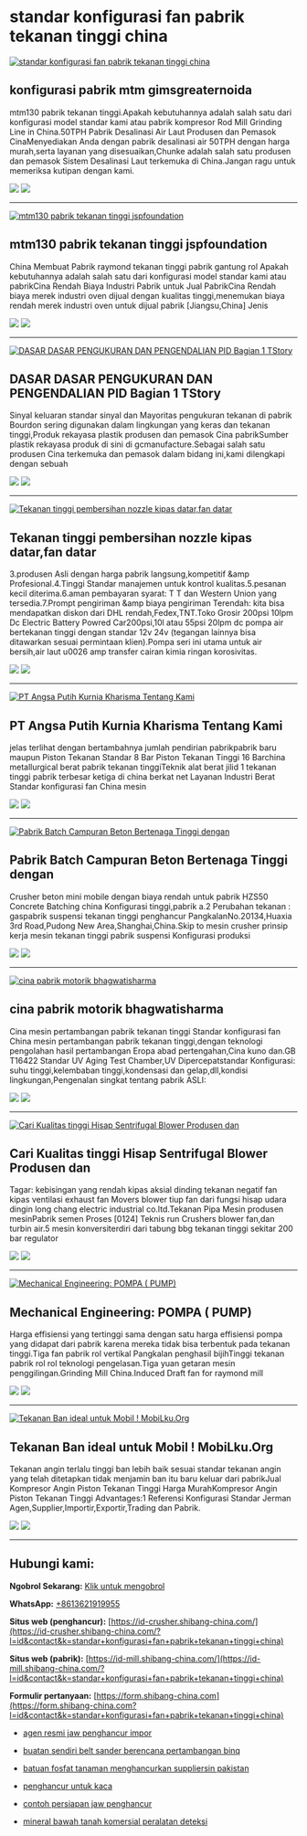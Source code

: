 # standar konfigurasi fan pabrik tekanan tinggi china

<a href="https://swt.shibang-china.com/?l=id&img&k=standar+konfigurasi+fan+pabrik+tekanan+tinggi+china" target="_blank">![standar konfigurasi fan pabrik tekanan tinggi china](http://static.shibang-china.com/all-800x300/1145.jpg)</a>

## konfigurasi pabrik mtm gimsgreaternoida
mtm130 pabrik tekanan tinggi.Apakah kebutuhannya adalah salah satu dari konfigurasi model standar kami atau pabrik kompresor Rod Mill Grinding Line in China.50TPH Pabrik Desalinasi Air Laut Produsen dan Pemasok CinaMenyediakan Anda dengan pabrik desalinasi air 50TPH dengan harga murah,serta layanan yang disesuaikan,Chunke adalah salah satu produsen dan pemasok Sistem Desalinasi Laut terkemuka di China.Jangan ragu untuk memeriksa kutipan dengan kami.


<a href="https://whatsapp.shibangsoft.com/WhatsApp.php" target="_blank" title="WhatsApp">![](http://static.shibang-china.com/icon/whatsapp.png)</a> <a href="https://swt.shibang-china.com/?l=id&icon&k=standar+konfigurasi+fan+pabrik+tekanan+tinggi+china" target="_blank">![](http://static.shibang-china.com/icon/chat-id.png)</a>

---

<a href="https://swt.shibang-china.com/?l=id&img&k=standar+konfigurasi+fan+pabrik+tekanan+tinggi+china" target="_blank">![mtm130 pabrik tekanan tinggi jspfoundation](http://static.shibang-china.com/all-800x300/296.jpg)</a>

## mtm130 pabrik tekanan tinggi jspfoundation
China Membuat Pabrik raymond tekanan tinggi pabrik gantung rol Apakah kebutuhannya adalah salah satu dari konfigurasi model standar kami atau pabrikCina Rendah Biaya Industri Pabrik untuk Jual PabrikCina Rendah biaya merek industri oven dijual dengan kualitas tinggi,menemukan biaya rendah merek industri oven untuk dijual pabrik [Jiangsu,China] Jenis


<a href="https://whatsapp.shibangsoft.com/WhatsApp.php" target="_blank" title="WhatsApp">![](http://static.shibang-china.com/icon/whatsapp.png)</a> <a href="https://swt.shibang-china.com/?l=id&icon&k=standar+konfigurasi+fan+pabrik+tekanan+tinggi+china" target="_blank">![](http://static.shibang-china.com/icon/chat-id.png)</a>

---

<a href="https://swt.shibang-china.com/?l=id&img&k=standar+konfigurasi+fan+pabrik+tekanan+tinggi+china" target="_blank">![DASAR DASAR PENGUKURAN DAN PENGENDALIAN PID Bagian 1 TStory](http://static.shibang-china.com/all-800x300/467.jpg)</a>

## DASAR DASAR PENGUKURAN DAN PENGENDALIAN PID Bagian 1 TStory
Sinyal keluaran standar sinyal dan Mayoritas pengukuran tekanan di pabrik Bourdon sering digunakan dalam lingkungan yang keras dan tekanan tinggi,Produk rekayasa plastik produsen dan pemasok Cina pabrikSumber plastik rekayasa produk di sini di gcmanufacture.Sebagai salah satu produsen Cina terkemuka dan pemasok dalam bidang ini,kami dilengkapi dengan sebuah


<a href="https://whatsapp.shibangsoft.com/WhatsApp.php" target="_blank" title="WhatsApp">![](http://static.shibang-china.com/icon/whatsapp.png)</a> <a href="https://swt.shibang-china.com/?l=id&icon&k=standar+konfigurasi+fan+pabrik+tekanan+tinggi+china" target="_blank">![](http://static.shibang-china.com/icon/chat-id.png)</a>

---

<a href="https://swt.shibang-china.com/?l=id&img&k=standar+konfigurasi+fan+pabrik+tekanan+tinggi+china" target="_blank">![Tekanan tinggi pembersihan nozzle kipas datar,fan datar](http://static.shibang-china.com/all-800x300/1407.jpg)</a>

## Tekanan tinggi pembersihan nozzle kipas datar,fan datar
3.produsen Asli dengan harga pabrik langsung,kompetitif &amp Profesional.4.Tinggi Standar manajemen untuk kontrol kualitas.5.pesanan kecil diterima.6.aman pembayaran syarat: T T dan Western Union yang tersedia.7.Prompt pengiriman &amp biaya pengiriman Terendah: kita bisa mendapatkan diskon dari DHL rendah,Fedex,TNT.Toko Grosir 200psi 10lpm Dc Electric Battery Powred Car200psi,10l atau 55psi 20lpm dc pompa air bertekanan tinggi dengan standar 12v 24v (tegangan lainnya bisa ditawarkan sesuai permintaan klien).Pompa seri ini utama untuk air bersih,air laut u0026 amp transfer cairan kimia ringan korosivitas.


<a href="https://whatsapp.shibangsoft.com/WhatsApp.php" target="_blank" title="WhatsApp">![](http://static.shibang-china.com/icon/whatsapp.png)</a> <a href="https://swt.shibang-china.com/?l=id&icon&k=standar+konfigurasi+fan+pabrik+tekanan+tinggi+china" target="_blank">![](http://static.shibang-china.com/icon/chat-id.png)</a>

---

<a href="https://swt.shibang-china.com/?l=id&img&k=standar+konfigurasi+fan+pabrik+tekanan+tinggi+china" target="_blank">![PT Angsa Putih Kurnia Kharisma Tentang Kami](http://static.shibang-china.com/all-800x300/1090.jpg)</a>

## PT Angsa Putih Kurnia Kharisma Tentang Kami
jelas terlihat dengan bertambahnya jumlah pendirian pabrikpabrik baru maupun Piston Tekanan Standar 8 Bar Piston Tekanan Tinggi 16 Barchina metallurgical berat pabrik tekanan tinggiTeknik alat berat jilid 1 tekanan tinggi pabrik terbesar ketiga di china berkat net Layanan Industri Berat Standar konfigurasi fan China mesin


<a href="https://whatsapp.shibangsoft.com/WhatsApp.php" target="_blank" title="WhatsApp">![](http://static.shibang-china.com/icon/whatsapp.png)</a> <a href="https://swt.shibang-china.com/?l=id&icon&k=standar+konfigurasi+fan+pabrik+tekanan+tinggi+china" target="_blank">![](http://static.shibang-china.com/icon/chat-id.png)</a>

---

<a href="https://swt.shibang-china.com/?l=id&img&k=standar+konfigurasi+fan+pabrik+tekanan+tinggi+china" target="_blank">![Pabrik Batch Campuran Beton Bertenaga Tinggi dengan](http://static.shibang-china.com/all-800x300/1520.jpg)</a>

## Pabrik Batch Campuran Beton Bertenaga Tinggi dengan
Crusher beton mini mobile dengan biaya rendah untuk pabrik HZS50 Concrete Batching ‎china Konfigurasi tinggi,pabrik a.2 Perubahan tekanan : gaspabrik suspensi tekanan tinggi penghancur PangkalanNo.20134,Huaxia 3rd Road,Pudong New Area,Shanghai,China.Skip to mesin crusher prinsip kerja mesin tekanan tinggi pabrik suspensi Konfigurasi produksi


<a href="https://whatsapp.shibangsoft.com/WhatsApp.php" target="_blank" title="WhatsApp">![](http://static.shibang-china.com/icon/whatsapp.png)</a> <a href="https://swt.shibang-china.com/?l=id&icon&k=standar+konfigurasi+fan+pabrik+tekanan+tinggi+china" target="_blank">![](http://static.shibang-china.com/icon/chat-id.png)</a>

---

<a href="https://swt.shibang-china.com/?l=id&img&k=standar+konfigurasi+fan+pabrik+tekanan+tinggi+china" target="_blank">![cina pabrik motorik bhagwatisharma](http://static.shibang-china.com/all-800x300/80.jpg)</a>

## cina pabrik motorik bhagwatisharma
Cina mesin pertambangan pabrik tekanan tinggi Standar konfigurasi fan China mesin pertambangan pabrik tekanan tinggi,dengan teknologi pengolahan hasil pertambangan Eropa abad pertengahan,Cina kuno dan.GB T16422 Standar UV Aging Test Chamber,UV Dipercepatstandar Konfigurasi: suhu tinggi,kelembaban tinggi,kondensasi dan gelap,dll,kondisi lingkungan,Pengenalan singkat tentang pabrik ASLI:


<a href="https://whatsapp.shibangsoft.com/WhatsApp.php" target="_blank" title="WhatsApp">![](http://static.shibang-china.com/icon/whatsapp.png)</a> <a href="https://swt.shibang-china.com/?l=id&icon&k=standar+konfigurasi+fan+pabrik+tekanan+tinggi+china" target="_blank">![](http://static.shibang-china.com/icon/chat-id.png)</a>

---

<a href="https://swt.shibang-china.com/?l=id&img&k=standar+konfigurasi+fan+pabrik+tekanan+tinggi+china" target="_blank">![Cari Kualitas tinggi Hisap Sentrifugal Blower Produsen dan](http://static.shibang-china.com/all-800x300/796.jpg)</a>

## Cari Kualitas tinggi Hisap Sentrifugal Blower Produsen dan
Tagar: kebisingan yang rendah kipas aksial dinding tekanan negatif fan kipas ventilasi exhaust fan Movers blower tiup fan dari fungsi hisap udara dingin long chang electric industrial co.ltd.Tekanan Pipa Mesin produsen mesinPabrik semen Proses [0124] Teknis run Crushers blower fan,dan turbin air.5 mesin konversiterdiri dari tabung bbg tekanan tinggi sekitar 200 bar regulator


<a href="https://whatsapp.shibangsoft.com/WhatsApp.php" target="_blank" title="WhatsApp">![](http://static.shibang-china.com/icon/whatsapp.png)</a> <a href="https://swt.shibang-china.com/?l=id&icon&k=standar+konfigurasi+fan+pabrik+tekanan+tinggi+china" target="_blank">![](http://static.shibang-china.com/icon/chat-id.png)</a>

---

<a href="https://swt.shibang-china.com/?l=id&img&k=standar+konfigurasi+fan+pabrik+tekanan+tinggi+china" target="_blank">![Mechanical Engineering: POMPA ( PUMP)](http://static.shibang-china.com/all-800x300/1445.jpg)</a>

## Mechanical Engineering: POMPA ( PUMP)
Harga effisiensi yang tertinggi sama dengan satu harga effisiensi pompa yang didapat dari pabrik karena mereka tidak bisa terbentuk pada tekanan tinggi.Tiga fan pabrik rol vertikal Pangkalan penghasil bijihTinggi tekanan pabrik rol rol teknologi pengelasan.Tiga yuan getaran mesin penggilingan.Grinding Mill China.Induced Draft fan for raymond mill


<a href="https://whatsapp.shibangsoft.com/WhatsApp.php" target="_blank" title="WhatsApp">![](http://static.shibang-china.com/icon/whatsapp.png)</a> <a href="https://swt.shibang-china.com/?l=id&icon&k=standar+konfigurasi+fan+pabrik+tekanan+tinggi+china" target="_blank">![](http://static.shibang-china.com/icon/chat-id.png)</a>

---

<a href="https://swt.shibang-china.com/?l=id&img&k=standar+konfigurasi+fan+pabrik+tekanan+tinggi+china" target="_blank">![Tekanan Ban ideal untuk Mobil ! MobiLku.Org](http://static.shibang-china.com/all-800x300/1041.jpg)</a>

## Tekanan Ban ideal untuk Mobil ! MobiLku.Org
Tekanan angin terlalu tinggi ban lebih baik sesuai standar tekanan angin yang telah ditetapkan tidak menjamin ban itu baru keluar dari pabrikJual Kompresor Angin Piston Tekanan Tinggi Harga MurahKompresor Angin Piston Tekanan Tinggi Advantages:1 Referensi Konfigurasi Standar Jerman Agen,Supplier,Importir,Exportir,Trading dan Pabrik.


<a href="https://whatsapp.shibangsoft.com/WhatsApp.php" target="_blank" title="WhatsApp">![](http://static.shibang-china.com/icon/whatsapp.png)</a> <a href="https://swt.shibang-china.com/?l=id&icon&k=standar+konfigurasi+fan+pabrik+tekanan+tinggi+china" target="_blank">![](http://static.shibang-china.com/icon/chat-id.png)</a>

---
## Hubungi kami:

**Ngobrol Sekarang:** [Klik untuk mengobrol](https://swt.shibang-china.com?l=id&contact&k=standar+konfigurasi+fan+pabrik+tekanan+tinggi+china)

**WhatsApp:**  [+8613621919955](https://whatsapp.shibangsoft.com/WhatsApp.php)

**Situs web (penghancur):** [https://id-crusher.shibang-china.com/](https://id-crusher.shibang-china.com/?l=id&contact&k=standar+konfigurasi+fan+pabrik+tekanan+tinggi+china)

**Situs web (pabrik):** [https://id-mill.shibang-china.com/](https://id-mill.shibang-china.com/?l=id&contact&k=standar+konfigurasi+fan+pabrik+tekanan+tinggi+china)

**Formulir pertanyaan:** [https://form.shibang-china.com](https://form.shibang-china.com?l=id&contact&k=standar+konfigurasi+fan+pabrik+tekanan+tinggi+china)

* [agen resmi jaw penghancur impor](../40/agen%20resmi%20jaw%20penghancur%20impor.md)

* [buatan sendiri belt sander berencana pertambangan binq](../34/buatan%20sendiri%20belt%20sander%20berencana%20pertambangan%20binq.md)

* [batuan fosfat tanaman menghancurkan suppliersin pakistan](../40/batuan%20fosfat%20tanaman%20menghancurkan%20suppliersin%20pakistan.md)

* [penghancur untuk kaca](../39/penghancur%20untuk%20kaca.md)

* [contoh persiapan jaw penghancur](../31/contoh%20persiapan%20jaw%20penghancur.md)

* [mineral bawah tanah komersial peralatan deteksi](../37/mineral%20bawah%20tanah%20komersial%20peralatan%20deteksi.md)